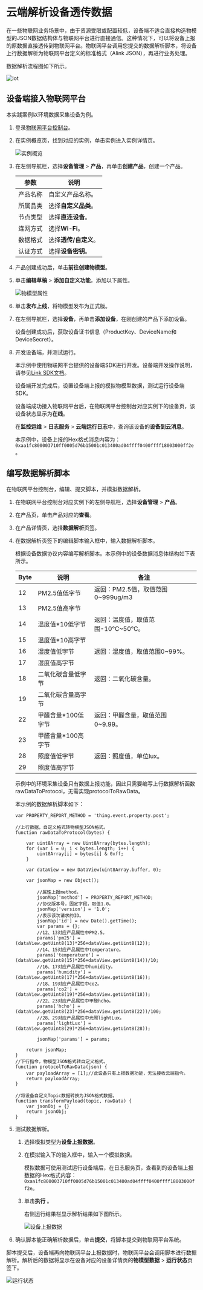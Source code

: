 # 云端解析设备透传数据

在一些物联网业务场景中，由于资源受限或配置较低，设备端不适合直接构造物模型的JSON数据结构体与物联网平台进行直接通信。这种情况下，可以将设备上报的原数据直接透传到物联网平台。物联网平台调用您提交的数据解析脚本，将设备上行数据解析为物联网平台定义的标准格式（Alink JSON），再进行业务处理。

数据解析流程图如下所示。

![iot](https://static-aliyun-doc.oss-cn-hangzhou.aliyuncs.com/assets/img/zh-CN/8531649951/p71182.png)

## 设备端接入物联网平台

本实践案例以环境数据采集设备为例。

1.  登录[物联网平台控制台](https://iot.console.aliyun.com)。

2.  在实例概览页，找到对应的实例，单击实例进入实例详情页。

    ![实例概览](https://static-aliyun-doc.oss-cn-hangzhou.aliyuncs.com/assets/img/zh-CN/9275903061/p174584.png)

3.  在左侧导航栏，选择**设备管理** \> **产品**，再单击**创建产品**，创建一个产品。

    |参数|说明|
    |--|--|
    |产品名称|自定义产品名称。|
    |所属品类|选择**自定义品类**。|
    |节点类型|选择**直连设备**。|
    |连网方式|选择**Wi-Fi**。|
    |数据格式|选择**透传/自定义**。|
    |认证方式|选择**设备密钥**。|

4.  产品创建成功后，单击**前往创建物模型**。

5.  单击**编辑草稿** \> **添加自定义功能**，添加以下属性。

    ![物模型属性](https://static-aliyun-doc.oss-cn-hangzhou.aliyuncs.com/assets/img/zh-CN/8531649951/p92997.png)

6.  单击**发布上线**，将物模型发布为正式版。

7.  在左侧导航栏，选择**设备**，再单击**添加设备**，在刚创建的产品下添加设备。

    设备创建成功后，获取设备证书信息（ProductKey、DeviceName和DeviceSecret）。

8.  开发设备端，并测试运行。

    本示例中使用物联网平台提供的设备端SDK进行开发。设备端开发操作说明，请参见[Link SDK文档](https://help.aliyun.com/product/93051.html)。

    设备端开发完成后，设置设备端上报的模拟物模型数据，测试运行设备端SDK。

    设备端成功接入物联网平台后，在物联网平台控制台对应实例下的设备页，该设备状态显示为**在线**。

    在**监控运维** \> **日志服务** \> **云端运行日志**中，查询该设备的**设备到云消息**。

    本示例中，设备上报的Hex格式消息内容为：`0xaa1fc800003710ff0005d76b15001c013400ad04ffff0400ffff18003000ff2e`。


## 编写数据解析脚本

在物联网平台控制台，编辑、提交脚本，并模拟数据解析。

1.  在物联网平台控制台对应实例下的左侧导航栏，选择**设备管理** \> **产品**。

2.  在产品页，单击产品对应的**查看**。

3.  在产品详情页，选择**数据解析**页签。

4.  在数据解析页签下的编辑脚本输入框中，输入数据解析脚本。

    根据设备数据协议内容编写解析脚本。本示例中的设备数据消息体结构如下表所示。

    |Byte|说明|备注|
    |----|--|--|
    |12|PM2.5值低字节|返回：PM2.5值，取值范围0~999ug/m3|
    |13|PM2.5值高字节|
    |14|温度值\*10低字节|返回：温度值，取值范围-10°C~50°C。|
    |15|温度值\*10高字节|
    |16|湿度值低字节|返回：湿度值，取值范围0~99%。|
    |17|湿度值高字节|
    |18|二氧化碳含量低字节|返回：二氧化碳含量。|
    |19|二氧化碳含量高字节|
    |22|甲醛含量\*100低字节|返回：甲醛含量，取值范围0~9.99。|
    |23|甲醛含量\*100高字节|
    |28|照度值低字节|返回：照度值，单位lux。|
    |29|照度值高字节|

    示例中的环境采集设备只有数据上报功能，因此只需要编写上行数据解析函数rawDataToProtocol，无需实现protocolToRawData。

    本示例的数据解析脚本如下：

    ```
    var PROPERTY_REPORT_METHOD = 'thing.event.property.post';
    
    //上行数据，自定义格式转物模型JSON格式。
    function rawDataToProtocol(bytes) {
    
        var uint8Array = new Uint8Array(bytes.length);
        for (var i = 0; i < bytes.length; i++) {
            uint8Array[i] = bytes[i] & 0xff;
        }
    
        var dataView = new DataView(uint8Array.buffer, 0);
    
        var jsonMap = new Object();
    
            //属性上报method。
            jsonMap['method'] = PROPERTY_REPORT_METHOD;
            //协议版本号，固定字段，取值1.0。
            jsonMap['version'] = '1.0';
            //表示该次请求的ID。
            jsonMap['id'] = new Date().getTime();
            var params = {};
            //12、13对应产品属性中PM2.5。
            params['pm25'] = (dataView.getUint8(13)*256+dataView.getUint8(12));
            //14、15对应产品属性中temperature。
            params['temperature'] = (dataView.getUint8(15)*256+dataView.getUint8(14))/10;
            //16、17对应产品属性中humidity。
            params['humidity'] = (dataView.getUint8(17)*256+dataView.getUint8(16));
            //18、19对应产品属性中co2。
            params['co2'] = (dataView.getUint8(19)*256+dataView.getUint8(18));
            //22、23对应产品属性中甲醛hcho。
            params['hcho'] = (dataView.getUint8(23)*256+dataView.getUint8(22))/100;
            //28、29对应产品属性中光照lightLux。
            params['lightLux'] = (dataView.getUint8(29)*256+dataView.getUint8(28));
    
            jsonMap['params'] = params;
    
        return jsonMap;
    }
    //下行指令，物模型JSON格式转自定义格式。
    function protocolToRawData(json) {
        var payloadArray = [1];//此设备只有上报数据功能，无法接收云端指令。
        return payloadArray;
    }
    
    //将设备自定义Topic数据转换为JSON格式数据。
    function transformPayload(topic, rawData) {
        var jsonObj = {}
        return jsonObj;
    }
    ```

5.  测试数据解析。

    1.  选择模拟类型为**设备上报数据**。

    2.  在模拟输入下的输入框中，输入一个模拟数据。

        模拟数据可使用测试运行设备端后，在日志服务页，查看到的设备端上报数据的Hex格式内容：`0xaa1fc800003710ff0005d76b15001c013400ad04ffff0400ffff18003000ff2e`。

    3.  单击**执行** 。

        右侧运行结果栏显示解析结果如下图所示。

        ![设备上报数据](https://static-aliyun-doc.oss-cn-hangzhou.aliyuncs.com/assets/img/zh-CN/8531649951/p137796.png)

6.  确认脚本能正确解析数据后，单击**提交**，将脚本提交到物联网平台系统。


脚本提交后，设备端再向物联网平台上报数据时，物联网平台会调用脚本进行数据解析。解析后的数据将显示在设备对应的设备详情页的**物模型数据** \> **运行状态**页签下。

![运行状态](https://static-aliyun-doc.oss-cn-hangzhou.aliyuncs.com/assets/img/zh-CN/8531649951/p111751.png)

